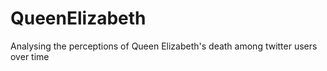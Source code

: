 # QueenElizabeth
Analysing the perceptions of Queen Elizabeth's death among twitter users over time 
